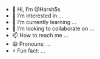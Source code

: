 - 👋 Hi, I’m @Harsh5s
- 👀 I’m interested in  ...
- 🌱 I’m currently learning ...
- 💞️ I’m looking to collaborate on ...
- 📫 How to reach me ...
- 😄 Pronouns: ...
- ⚡ Fun fact: ...

<!---
Harsh5s/Harsh5s is a ✨ special ✨ repository because its `README.md` (this file) appears on your GitHub profile.
You can click the Preview link to take a look at your changes.
--->
